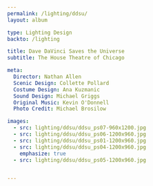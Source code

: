 ```yaml
---
permalink: /lighting/ddsu/
layout: album

type: Lighting Design
backto: /lighting

title: Dave DaVinci Saves the Universe
subtitle: The House Theatre of Chicago

meta: 
  Director: Nathan Allen
  Scenic Design: Collette Pollard
  Costume Design: Ana Kuzmanic
  Sound Design: Michael Griggs
  Original Music: Kevin O'Donnell
  Photo Credit: Michael Brosilow

images:
  - src: lighting/ddsu/ddsu_ps07-960x1200.jpg
  - src: lighting/ddsu/ddsu_ps06-1200x960.jpg
  - src: lighting/ddsu/ddsu_ps01-1200x960.jpg
  - src: lighting/ddsu/ddsu_ps04-1200x960.jpg
    emphasize: true
  - src: lighting/ddsu/ddsu_ps05-1200x960.jpg


---
```


